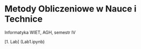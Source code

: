 # Metody Obliczeniowe w Nauce i Technice

Informatyka WIET, AGH, semestr IV


[1. Lab] (Lab1.ipynb)
